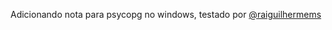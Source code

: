 Adicionando nota para psycopg no windows, testado por [@raiguilhermems](https://github.com/raiguilhermems)
